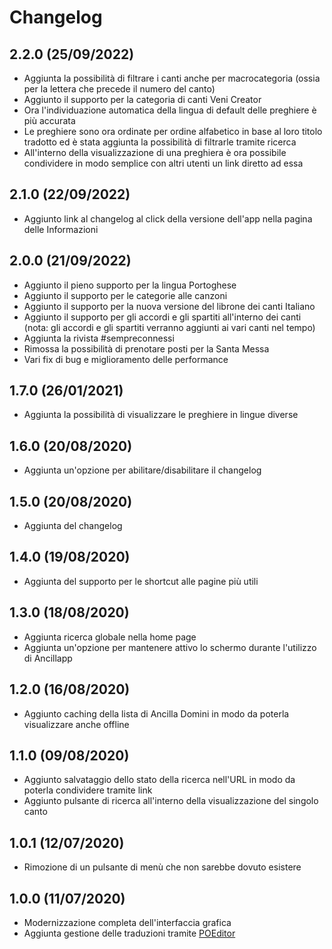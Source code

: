 # Changelog

## 2.2.0 (25/09/2022)

- Aggiunta la possibilità di filtrare i canti anche per macrocategoria
  (ossia per la lettera che precede il numero del canto)
- Aggiunto il supporto per la categoria di canti Veni Creator
- Ora l'individuazione automatica della lingua di default delle preghiere
  è più accurata
- Le preghiere sono ora ordinate per ordine alfabetico in base al loro
  titolo tradotto ed è stata aggiunta la possibilità di filtrarle tramite
  ricerca
- All'interno della visualizzazione di una preghiera è ora possibile
  condividere in modo semplice con altri utenti un link diretto ad essa

## 2.1.0 (22/09/2022)

- Aggiunto link al changelog al click della versione
  dell'app nella pagina delle Informazioni

## 2.0.0 (21/09/2022)

- Aggiunto il pieno supporto per la lingua Portoghese
- Aggiunto il supporto per le categorie alle canzoni
- Aggiunto il supporto per la nuova versione del librone dei canti Italiano
- Aggiunto il supporto per gli accordi e gli spartiti all'interno dei canti
  (nota: gli accordi e gli spartiti verranno aggiunti ai vari canti nel tempo)
- Aggiunta la rivista #sempreconnessi
- Rimossa la possibilità di prenotare posti per la Santa Messa
- Vari fix di bug e miglioramento delle performance

## 1.7.0 (26/01/2021)

- Aggiunta la possibilità di visualizzare le preghiere in lingue diverse

## 1.6.0 (20/08/2020)

- Aggiunta un'opzione per abilitare/disabilitare il changelog

## 1.5.0 (20/08/2020)

- Aggiunta del changelog

## 1.4.0 (19/08/2020)

- Aggiunta del supporto per le shortcut alle pagine più utili

## 1.3.0 (18/08/2020)

- Aggiunta ricerca globale nella home page
- Aggiunta un'opzione per mantenere attivo lo schermo durante l'utilizzo di Ancillapp

## 1.2.0 (16/08/2020)

- Aggiunto caching della lista di Ancilla Domini in modo da poterla visualizzare anche offline

## 1.1.0 (09/08/2020)

- Aggiunto salvataggio dello stato della ricerca nell'URL in modo da poterla condividere tramite link
- Aggiunto pulsante di ricerca all'interno della visualizzazione del singolo canto

## 1.0.1 (12/07/2020)

- Rimozione di un pulsante di menù che non sarebbe dovuto esistere

## 1.0.0 (11/07/2020)

- Modernizzazione completa dell'interfaccia grafica
- Aggiunta gestione delle traduzioni tramite [POEditor](https://poeditor.com)
